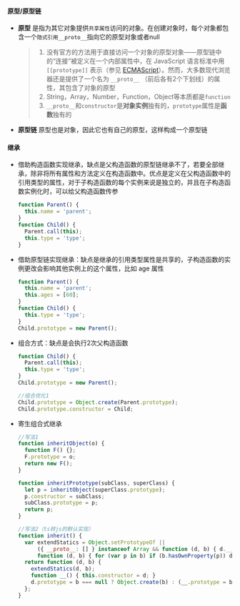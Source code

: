 #### 原型/原型链

* **原型** 是指为其它对象提供`共享属性`访问的对象。在创建对象时，每个对象都包含一个`隐式引用__proto__`指向它的原型对象或者null

  > 1. 没有官方的方法用于直接访问一个对象的原型对象——原型链中的“连接”被定义在一个内部属性中，在 JavaScript 语言标准中用 `[[prototype]]` 表示（参见 [ECMAScript](https://developer.mozilla.org/zh-CN/docs/Glossary/ECMAScript)）。然而，大多数现代浏览器还是提供了一个名为 `__proto__` （前后各有2个下划线）的属性，其包含了对象的原型
  > 2. String，Array，Number，Function，Object等本质都是`function`
  > 3. `__proto__`和`constructor`是**对象实例**独有的，`prototype`属性是**函数**独有的

* **原型链** 原型也是对象，因此它也有自己的原型，这样构成一个原型链

#### 继承

- 借助构造函数实现继承，缺点是父构造函数的原型链继承不了，若要全部继承，除非将所有属性和方法定义在构造函数中。优点是定义在父构造函数中的引用类型的属性，对于子构造函数的每个实例来说是独立的，并且在子构造函数实例化时，可以给父构造函数传参

  ```js
  function Parent() {
    this.name = 'parent';
  }
  function Child() {
    Parent.call(this);
    this.type = 'type';
  }
  ```


- 借助原型链实现继承：缺点是继承的引用类型属性是共享的，子构造函数的实例更改会影响其他实例上的这个属性，比如 age 属性

  ```js
  function Parent() {
    this.name = 'parent';
    this.ages = [60];
  }
  function Child() {
    this.type = 'type';
  }
  Child.prototype = new Parent();
  ```

- 组合方式：缺点是会执行2次父构造函数

  ```js
  function Child() {
    Parent.call(this);
    this.type = 'type';
  }
  Child.prototype = new Parent();

  //组合优化1
  Child.prototype = Object.create(Parent.prototype);
  Child.prototype.constructor = Child;
  ```

- 寄生组合式继承

  ```js
  //写法1
  function inheritObject(o) {
    function F() {};
    F.prototype = o;
    return new F();
  }

  function inheritPrototype(subClass, superClass) {
    let p = inheritObject(superClass.prototype);
    p.constructor = subClass;
    subClass.prototype = p;
    return p;
  }

  //写法2（ts转js的默认实现）
  function inherit() {
    var extendStatics = Object.setPrototypeOf ||
        ({ __proto__: [] } instanceof Array && function (d, b) { d.__proto__ = b; }) ||
        function (d, b) { for (var p in b) if (b.hasOwnProperty(p)) d[p] = b[p]; };
    return function (d, b) {
      extendStatics(d, b);
      function __() { this.constructor = d; }
      d.prototype = b === null ? Object.create(b) : (__.prototype = b.prototype, new __());
    };
  }
  ```

#### 

